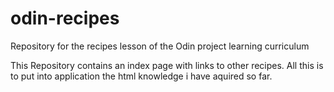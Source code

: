 # odin-recipes
Repository for the recipes lesson of the Odin project learning curriculum

This Repository contains an index page with links to other recipes. All this is to put into application the html knowledge i have aquired so far.